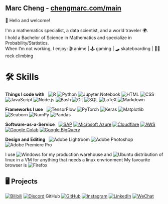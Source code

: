 ## Marc Cheng - [chengmarc.com/main](https://chengmarc.com/main)
👋 Hello and welcome!

I'm a mathematics specialist, a data scientist, and a world traveler 🌍.\
I hold a Bachelor of Science in Mathematics and specialize in Probability/Statistics.\
When I’m not working, I enjoy: 🎬 anime | 🕹️ gaming | 🛹 skateboarding | 🧗‍♂ rock climbing


# 🛠️ Skills

**Things I code with** &nbsp;
![R](https://img.shields.io/badge/R-%23276DC3?logo=r&logoColor=white&style=flat-square)
![Python](https://img.shields.io/badge/Python-3776AB?logo=python&logoColor=white&style=flat-square)
![Jupyter Notebook](https://img.shields.io/badge/Jupyter_Notebook-F37626?logo=jupyter&logoColor=white&style=flat-square)
![HTML](https://img.shields.io/badge/HTML5-%23E34F26?logo=html5&logoColor=white&style=flat-square)
![CSS](https://img.shields.io/badge/CSS3-1572B6?logo=css3&logoColor=white&style=flat-square)
![JavaScript](https://img.shields.io/badge/JavaScript-F7DF1E?logo=javascript&logoColor=white&style=flat-square)
![Node.js](https://img.shields.io/badge/Node.js-339933?logo=node.js&logoColor=white&style=flat-square)
![Bash](https://img.shields.io/badge/Bash-4EAA25?logo=gnu-bash&logoColor=white&style=flat-square)
![Git](https://img.shields.io/badge/Git-F05032?logo=git&logoColor=fff&style=flat-square)
![SQL](https://img.shields.io/badge/SQL-CC2927?logoColor=white&style=flat-square)
![LaTeX](https://img.shields.io/badge/LaTeX-008080?logo=latex&logoColor=white&style=flat-square)
![Markdown](https://img.shields.io/badge/Markdown-000000?logo=markdown&logoColor=white&style=flat-square)

**Frameworks I use** &nbsp;
![TensorFlow](https://img.shields.io/badge/TensorFlow-FF6F00?logo=tensorflow&logoColor=white&style=flat-square)
![PyTorch](https://img.shields.io/badge/PyTorch-EE4C2C?logo=pytorch&logoColor=white&style=flat-square)
![Keras](https://img.shields.io/badge/Keras-D00000?logo=keras&logoColor=white&style=flat-square)
![Matplotlib](https://custom-icon-badges.demolab.com/badge/Matplotlib-71D291?logo=matplotlib&logoColor=fff&style=flat-square)
![Seaborn](https://img.shields.io/badge/Seaborn-0099C6?style=flat-square)
![NumPy](https://img.shields.io/badge/NumPy-4DABCF?logo=numpy&logoColor=fff&style=flat-square)
![Pandas](https://img.shields.io/badge/Pandas-150458?logo=pandas&logoColor=fff&style=flat-square)

**Software-as-a-Service** &nbsp;
[![SAP](https://img.shields.io/badge/SAP-0FAAFF?logo=sap&logoColor=fff&style=flat-square)](#)
[![Microsoft Azure](https://custom-icon-badges.demolab.com/badge/Microsoft%20Azure-0089D6?logo=msazure&logoColor=white&style=flat-square)](#)
[![Cloudflare](https://img.shields.io/badge/Cloudflare-F38020?logo=Cloudflare&logoColor=white&style=flat-square)](#)
[![AWS](https://img.shields.io/badge/AWS-%23FF9900.svg?logo=amazon-web-services&logoColor=white&style=flat-square)](#)
[![Google Colab](https://img.shields.io/badge/Google_Colab-%23F9AB00.svg?logo=googlecolab&logoColor=white&style=flat-square)](#)
[![Google BigQuery](https://img.shields.io/badge/Google_BigQuery-%23669DF6.svg?logo=googlebigquery&logoColor=white&style=flat-square)](#)

**Design and Editing** &nbsp;
![Adobe Lightroom](https://img.shields.io/badge/Adobe%20Lightroom-31A8FF?logo=Adobe%20Lightroom&logoColor=white&style=flat-square)
![Adobe Photoshop](https://img.shields.io/badge/Adobe%20Photoshop-31A8FF?logo=Adobe%20Photoshop&logoColor=white&style=flat-square)
![Adobe Premiere Pro](https://img.shields.io/badge/Adobe%20Premiere%20Pro-9999FF?logo=Adobe%20Premiere%20Pro&logoColor=white&style=flat-square)

I use ![Windows](https://custom-icon-badges.demolab.com/badge/Windows-0078D6?logo=windows11&logoColor=white&style=flat-square) for my production warehouse and 
![Ubuntu](https://img.shields.io/badge/Ubuntu-E95420?logo=ubuntu&logoColor=white&style=flat-square) distribution of linux in a VM for anything that needs a linux envrionment
My favourite browser is ![Firefox](https://img.shields.io/badge/Firefox-FF7139?logo=Firefox&logoColor=white&style=flat-square)

## 🖥️ Projects

[![Bilibili](https://img.shields.io/badge/Bilibili-00A1D6?logo=bilibili&logoColor=fff)](#)
[![Discord](https://img.shields.io/badge/Discord-%235865F2.svg?&logo=discord&logoColor=white)](#)
GitHub 	[![GitHub](https://img.shields.io/badge/GitHub-%23121011.svg?logo=github&logoColor=white)](#)
[![Instagram](https://img.shields.io/badge/Instagram-%23E4405F.svg?logo=Instagram&logoColor=white)](#)
[![LinkedIn](https://img.shields.io/badge/Linkedin-%230077B5.svg?logo=linkedin&logoColor=white)](#)
[![WeChat](https://img.shields.io/badge/WeChat-07C160?logo=wechat&logoColor=white)](#)
